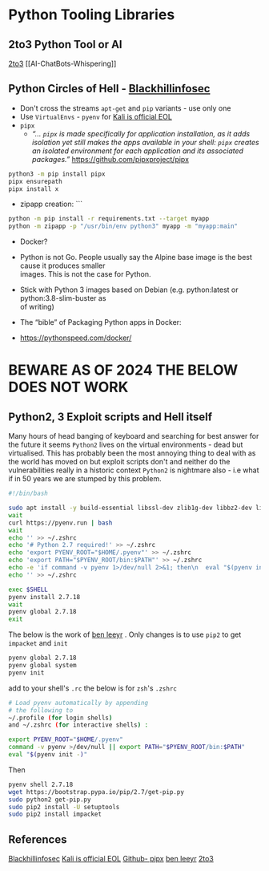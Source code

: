 # Python Tooling Libraries
## 2to3 Python Tool or AI

[2to3](https://docs.python.org/3/library/2to3.html)
[[AI-ChatBots-Whispering]]

## Python Circles of Hell -  [Blackhillinfosec](https://www.blackhillsinfosec.com/wp-content/uploads/2020/08/SLIDES_PrettyLittlePythonSecretsEpisode1.pdf)

- Don't cross the streams `apt-get` and `pip` variants - use only one
- Use `VirtualEnvs` - `pyenv` for [Kali is official EOL](https://www.kali.org/docs/general-use/using-eol-python-versions/)
- `pipx`
	- *“... `pipx` is made specifically for application installation, as it adds isolation yet still makes the apps available in your shell: `pipx` creates an isolated environment for each application and its associated packages.”*  https://github.com/pipxproject/pipx
```bash
python3 -m pip install pipx
pipx ensurepath
pipx install x
```

- zipapp creation: ```
```bash
python -m pip install -r requirements.txt --target myapp  
python -m zipapp -p "/usr/bin/env python3" myapp -m "myapp:main"
```


- Docker?
- Python is not Go. People usually say the Alpine base image is the best cause it produces smaller  
images. This is not the case for Python.  
- Stick with Python 3 images based on Debian (e.g. python:latest or python:3.8-slim-buster as  
of writing) 

- The “bible” of Packaging Python apps in Docker:  
- https://pythonspeed.com/docker/


# BEWARE AS OF 2024 THE BELOW DOES NOT WORK

## Python2, 3 Exploit scripts and Hell itself

Many hours of head banging of keyboard and searching for best answer for the future it seems `Python2` lives on the virtual environments - dead but virtualised. This has probably been the most annoying thing to deal with as the world has moved on but exploit scripts don't and neither do the vulnerabilities really in a historic context `Python2` is nightmare also - i.e what if in 50 years we are stumped by this problem. 

```bash
#!/bin/bash

sudo apt install -y build-essential libssl-dev zlib1g-dev libbz2-dev libreadline-dev libsqlite3-dev wget curl llvm libncurses5-dev libncursesw5-dev xz-utils tk-dev libffi-dev liblzma-dev python3-openssl git
wait
curl https://pyenv.run | bash
wait
echo '' >> ~/.zshrc
echo '# Python 2.7 required!' >> ~/.zshrc
echo 'export PYENV_ROOT="$HOME/.pyenv"' >> ~/.zshrc
echo 'export PATH="$PYENV_ROOT/bin:$PATH"' >> ~/.zshrc
echo -e 'if command -v pyenv 1>/dev/null 2>&1; then\n  eval "$(pyenv init --path)"\nfi' >> ~/.zshrc
echo '' >> ~/.zshrc

exec $SHELL
pyenv install 2.7.18
wait
pyenv global 2.7.18
exit
```

The below is the work of [ben leeyr](https://benleeyr.wordpress.com/2022/01/30/pyenv-installation-on-kali/) . Only changes is to use `pip2` to get `impacket` and `init`
```bash
pyenv global 2.7.18
pyenv global system
pyenv init
```
add to your shell's `.rc` the below is for `zsh`'s `.zshrc`
```bash
# Load pyenv automatically by appending
# the following to 
~/.profile (for login shells)
and ~/.zshrc (for interactive shells) :

export PYENV_ROOT="$HOME/.pyenv"
command -v pyenv >/dev/null || export PATH="$PYENV_ROOT/bin:$PATH"
eval "$(pyenv init -)"
```
Then  
```bash
pyenv shell 2.7.18
wget https://bootstrap.pypa.io/pip/2.7/get-pip.py
sudo python2 get-pip.py
sudo pip2 install -U setuptools
sudo pip2 install impacket
```




## References

[Blackhillinfosec](https://www.blackhillsinfosec.com/wp-content/uploads/2020/08/SLIDES_PrettyLittlePythonSecretsEpisode1.pdf)
[Kali is official EOL](https://www.kali.org/docs/general-use/using-eol-python-versions/)
[Github- pipx](https://github.com/pipxproject/pipx)
[ben leeyr](https://benleeyr.wordpress.com/2022/01/30/pyenv-installation-on-kali/)
[2to3](https://docs.python.org/3/library/2to3.html)